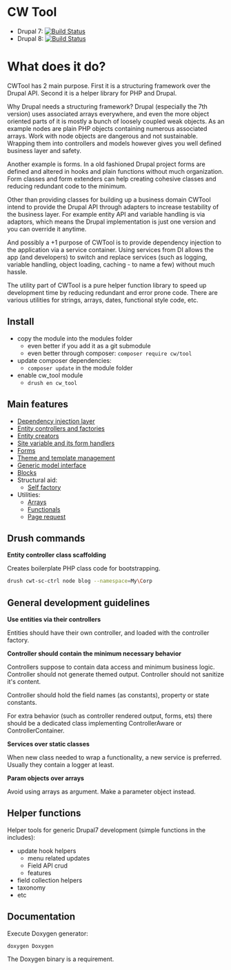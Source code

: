 CW Tool
=======

- Drupal 7: [![Build Status](https://travis-ci.org/cameronandwilding/CWTool.png?branch=v3.1)](https://travis-ci.org/cameronandwilding/CWTool)
- Drupal 8: [![Build Status](https://travis-ci.org/cameronandwilding/CWTool.png?branch=8.x-1.0)](https://travis-ci.org/cameronandwilding/CWTool)


# What does it do?

CWTool has 2 main purpose. First it is a structuring framework over the Drupal API. Second it is a helper library for PHP and Drupal.

Why Drupal needs a structuring framework? Drupal (especially the 7th version) uses associated arrays everywhere, and even the more object oriented parts of it is mostly a bunch of loosely coupled weak objects. As an example nodes are plain PHP objects containing numerous associated arrays. Work with node objects are dangerous and not sustainable. Wrapping them into controllers and models however gives you well defined business layer and safety.
 
Another example is forms. In a old fashioned Drupal project forms are defined and altered in hooks and plain functions without much organization. Form classes and form extenders can help creating cohesive classes and reducing redundant code to the minimum.

Other than providing classes for building up a business domain CWTool intend to provide the Drupal API through adapters to increase testability of the business layer. For example entity API and variable handling is via adaptors, which means the Drupal implementation is just one version and you can override it anytime.

And possibly a +1 purpose of CWTool is to provide dependency injection to the application via a service container. Using services from DI allows the app (and developers) to switch and replace services (such as logging, variable handling, object loading, caching - to name a few) without much hassle.

The utility part of CWTool is a pure helper function library to speed up development time by reducing redundant and error prone code. There are various utilities for strings, arrays, dates, functional style code, etc. 


Install
-------


* copy the module into the modules folder
    * even better if you add it as a git submodule
    * even better through composer: ```composer require cw/tool```
* update composer dependencies:
    * ```composer update``` in the module folder
* enable cw_tool module
    * ```drush en cw_tool```


Main features
-------------


* [Dependency injection layer](docs/DependencyInjection.md)
* [Entity controllers and factories](docs/EntityController.md)
* [Entity creators](docs/Creators.md)
* [Site variable and its form handlers](docs/Variables.md)
* [Forms](docs/Forms.md)
* [Theme and template management](docs/Theme.md)
* [Generic model interface](docs/Model.md)
* [Blocks](docs/Block.md)
* Structural aid:
    * [Self factory](src/CW/Factory/SelfFactory.php)
* Utilities:
    * [Arrays](docs/ArrayUtil.md)
    * [Functionals](docs/FunctionalUtil.md)
    * [Page request](docs/Request.md)
    

Drush commands
--------------


**Entity controller class scaffolding**

Creates boilerplate PHP class code for bootstrapping.

```bash
drush cwt-sc-ctrl node blog --namespace=My\Corp
```


General development guidelines
------------------------------


**Use entities via their controllers**

Entities should have their own controller, and loaded with the controller factory.

**Controller should contain the minimum necessary behavior**

Controllers suppose to contain data access and minimum business logic. Controller should not generate themed output. Controller should not sanitize it's content.

Controller should hold the field names (as constants), property or state constants.

For extra behavior (such as controller rendered output, forms, ets) there should be a dedicated class implementing ControllerAware or ControllerContainer.

**Services over static classes**

When new class needed to wrap a functionality, a new service is preferred. Usually they contain a logger at least.

**Param objects over arrays**

Avoid using arrays as argument. Make a parameter object instead.


Helper functions
----------------


Helper tools for generic Drupal7 development (simple functions in the includes):

* update hook helpers
    * menu related updates
    * Field API crud
    * features
* field collection helpers
* taxonomy
* etc


Documentation
-------------


Execute Doxygen generator:

```doxygen Doxygen```

The Doxygen binary is a requirement.
